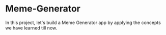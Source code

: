 # Meme-Generator
In this project, let's build a Meme Generator app by applying the concepts we have learned till now.
